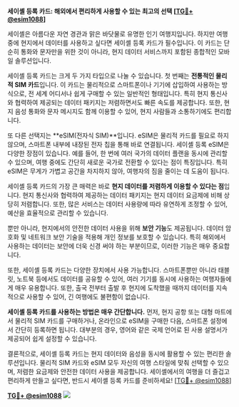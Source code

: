 **세이셸 등록 카드: 해외에서 편리하게 사용할 수 있는 최고의 선택 [[TG💪+ @esim1088](https://t.me/s/esim1088)]**

세이셸은 아름다운 자연 경관과 맑은 바닷물로 유명한 인기 여행지입니다. 하지만 여행 중에 현지에서 데이터를 사용하고 싶다면 세이셸 등록 카드가 필수입니다. 이 카드는 단순히 통화와 문자만을 위한 것이 아니라, 현지 데이터 서비스까지 포함된 종합적인 모바일 솔루션입니다.

세이셸 등록 카드는 크게 두 가지 타입으로 나눌 수 있습니다. 첫 번째는 **전통적인 물리적 SIM 카드**입니다. 이 카드는 물리적으로 스마트폰이나 기기에 삽입하여 사용하는 방식으로, 전 세계 어디서나 쉽게 구매할 수 있는 일반적인 형태입니다. 특히 현지 통신사와 협력하여 제공되는 데이터 패키지는 저렴하면서도 빠른 속도를 제공합니다. 또한, 현지 음성 통화와 문자 메시지도 함께 이용할 수 있어, 현지 사람들과 소통하기에도 편리합니다.

또 다른 선택지는 **eSIM(전자식 SIM)**입니다. eSIM은 물리적 카드를 필요로 하지 않으며, 스마트폰 내부에 내장된 전자 칩을 통해 바로 연결됩니다. 세이셸 등록 eSIM은 다양한 장점이 있습니다. 예를 들어, 한 번에 여러 국가의 데이터 플랜을 동시에 관리할 수 있으며, 여행 중에도 간단히 새로운 국가로 전환할 수 있다는 점이 특징입니다. 특히 eSIM은 무게가 가볍고 공간을 차지하지 않아, 여행자의 짐을 줄이는 데 도움이 됩니다.

세이셸 등록 카드의 가장 큰 매력은 바로 **현지 데이터를 저렴하게 이용할 수 있다는 점**입니다. 현지 통신사와 협력하여 제공하는 데이터 패키지는 현지 데이터 요금제에 비해 상당히 저렴합니다. 또한, 많은 서비스는 데이터 사용량에 따라 유연하게 조정할 수 있어, 예산을 효율적으로 관리할 수 있습니다.

뿐만 아니라, 현지에서의 안전한 데이터 사용을 위해 **보안 기능**도 제공됩니다. 데이터 암호화 및 네트워크 보안 기술을 적용해 개인 정보를 보호할 수 있습니다. 특히 해외에서 사용하는 데이터는 보안에 더욱 신경 써야 하는 부분이므로, 이러한 기능은 매우 중요합니다.

또한, 세이셸 등록 카드는 다양한 장치에서 사용 가능합니다. 스마트폰뿐만 아니라 태블릿, 노트북 등에서도 데이터를 공유할 수 있어, 여러 기기를 동시에 사용하는 여행자들에게 매우 유용합니다. 또한, 출국 전부터 출발 후 현지에 도착했을 때까지 데이터를 지속적으로 사용할 수 있어, 긴 여행에도 불편함이 없습니다.

**세이셸 등록 카드를 사용하는 방법은 매우 간단합니다.** 먼저, 현지 공항 또는 대형 마트에서 물리적 SIM 카드를 구매하거나, 온라인으로 eSIM을 구매한 다음, 스마트폰 설정에서 간단히 등록하면 됩니다. 대부분의 경우, 영어와 같은 국제 언어로 된 사용 설명서가 제공되어 쉽게 설정할 수 있습니다.

결론적으로, 세이셸 등록 카드는 현지 데이터와 음성을 동시에 활용할 수 있는 편리한 솔루션입니다. 물리적 SIM 카드와 eSIM 모두 자신의 여행 스타일에 맞춰 선택할 수 있으며, 저렴한 요금제와 안전한 데이터 사용을 제공합니다. 세이셸에서의 여행을 더 즐겁고 편리하게 만들고 싶다면, 반드시 세이셸 등록 카드를 준비하세요! [[TG💪+ @esim1088](https://t.me/s/esim1088)]

**[TG💪+ @esim1088](https://t.me/s/esim1088) ![](https://i.postimg.cc/Y0z9fWf4/image.png)**